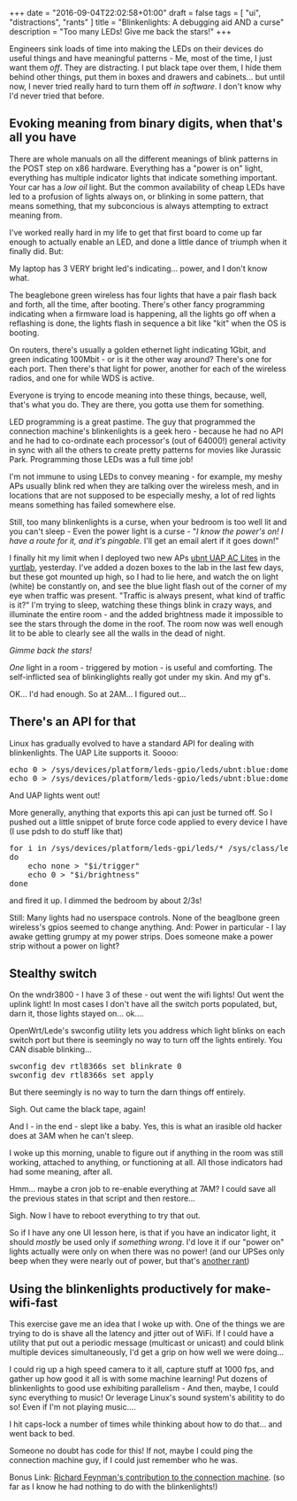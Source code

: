 +++
date = "2016-09-04T22:02:58+01:00"
draft = false
tags = [ "ui", "distractions", "rants" ]
title = "Blinkenlights: A debugging aid AND a curse"
description = "Too many LEDs! Give me back the stars!"
+++

Engineers sink loads of time into making the LEDs on their devices do useful things and have meaningful patterns - Me, most of the time, I just want them *off*. They are distracting. I put black tape over them, I hide them behind other things, put them in boxes and drawers and cabinets... but until now, I never tried really hard to turn them off *in software*. I don't know why I'd never tried that before.

## Evoking meaning from binary digits, when that's all you have

There are whole manuals on all the different meanings of blink patterns in the POST step
on x86 hardware. Everything has a "power is on" light, everything has multiple indicator lights
that indicate something important. Your car has a *low oil* light. But the common availability
of cheap LEDs have led to a profusion of lights always on, or blinking in some pattern, that means
something, that my subconcious is always attempting to extract meaning from.

I've worked really hard in my life to get that first board to come up far enough to actually
enable an LED, and done a little dance of triumph when it finally did. But:

My laptop has 3 VERY bright led's indicating... power, and I don't know what.

The beaglebone green wireless has four lights that have a pair flash back and forth, all the time, after booting. There's other fancy programming indicating when a firmware load is happening, all the lights go off when a reflashing is done, the lights flash in sequence a bit like "kit" when the OS is booting.

On routers, there's usually a golden ethernet light indicating 1Gbit, and green indicating 100Mbit - or is it the other way around? There's one for each port. Then there's that light for power, another for each of the wireless radios, and one for while WDS is active.

Everyone is trying to encode meaning into these things, because, well, that's what you do. They
are there, you gotta use them for something.

LED programming is a great pastime. The guy that programmed the connection machine's blinkenlights is a geek hero - because he had no API and he had to co-ordinate each processor's (out of 64000!) 
general activity in sync with all the others to create pretty patterns for movies like Jurassic Park. Programming those LEDs was a full time job!

I'm not immune to using LEDs to convey meaning - for example, my meshy APs usually
blink red when they are talking over the wireless mesh, and in locations that are not
supposed to be especially meshy, a lot of red lights means something has failed somewhere else.

Still, too many blinkenlights is a curse, when your bedroom is too well lit and you
can't sleep - Even the power light is a curse - 
"*I know the power's on! I have a route for it, and it's pingable*. I'll get an 
email alert if it goes down!"


I finally hit my limit when I deployed two new APs [ubnt UAP AC Lites](/post/uap_ac_lite) in the [yurtlab](/tags/lab), yesterday. I've added a dozen boxes to the lab in the last few days, but
these got mounted up high, so I had to lie here, and watch the on light (white) be constantly on, and see the blue light flash out of the corner of my eye when traffic was present. "Traffic is always present, what kind of traffic is it?" I'm trying to sleep, watching these things blink in crazy ways, and illuminate the entire room - and the added brightness made it
impossible to see the stars through the dome in the roof. The room now was well enough lit to be able to clearly see all the walls in the dead of night.

*Gimme back the stars!*

*One* light in a room - triggered by motion - is useful and comforting. The self-inflicted sea of blinkinglights really got under my skin. And my gf's.

OK... I'd had enough. So at 2AM... I figured out...

## There's an API for that

Linux has gradually evolved to have a standard API for dealing with
blinkenlights. The UAP Lite supports it.  Soooo:

<pre>
echo 0 > /sys/devices/platform/leds-gpio/leds/ubnt:blue:dome/brightness
echo 0 > /sys/devices/platform/leds-gpio/leds/ubnt:blue:dome/brightness
</pre>

And UAP lights went out! 

More generally, anything that exports this api can just be turned off. So I pushed out a 
little snippet of brute force code applied to every device I have (I use pdsh to do stuff like that)

<pre>
for i in /sys/devices/platform/leds-gpi/leds/* /sys/class/leds/*
do
	echo none > "$i/trigger"
	echo 0 > "$i/brightness"
done
</pre>

and fired it up. I dimmed the bedroom by about 2/3s!

Still: Many lights had no userspace controls. None of the beaglbone green wireless's gpios
seemed to change anything. And: Power in particular - I lay awake 
getting grumpy at my power strips.  Does someone make a power strip without a power on light?

## Stealthy switch

On the wndr3800 - I have 3 of these - out went the wifi lights! Out went the uplink light! In most cases I don't have all the switch ports populated, but, darn it, those lights 
stayed on... ok....

OpenWrt/Lede's swconfig utility lets you address which light blinks on each switch port but there is seemingly no way to turn off the lights entirely. You CAN disable blinking...

<pre>
swconfig dev rtl8366s set blinkrate 0
swconfig dev rtl8366s set apply
</pre>

But there seemingly is no way to turn the darn things off entirely.

Sigh. Out came the black tape, again!

And I - in the end - slept like a baby. Yes, this is what an irasible old hacker does
at 3AM when he can't sleep.

I woke up this morning, unable to figure out if anything in the room was still
working, attached to anything, or functioning at all. All those indicators had had
some meaning, after all.

Hmm... maybe a cron job to re-enable everything at 7AM? I could save all the
previous states in that script and then restore...

Sigh. Now I have to reboot everything to try that out.

So if I have any one UI lesson here, is that if you have an indicator light, it
should *mostly* be used only if *something  wrong*. I'd love it if our "power on" lights
actually were only on when there was no power! (and our UPSes only beep when they
were nearly out of power, but that's [another rant](/post/siliencing_the_ups_beep))

## Using the blinkenlights productively for make-wifi-fast

This exercise gave me an idea that I woke up with. One of the things we are trying to do is shave all the latency and jitter out of WiFi. If I could have a utility that put out a periodic message (multicast or unicast) and could blink multiple devices simultaneously, I'd get a grip on how well we were doing...

I could rig up a high speed camera to it all, capture stuff at 1000 fps, and gather up how good it all is with some machine learning! Put dozens of blinkenlights to good use exhibiting 
parallelism - And then, maybe, I could sync everything to music! Or leverage Linux's sound
system's abilitity to do so! Even if I'm not playing music....

I hit caps-lock a number of times while thinking about how to do that...
and went back to bed. 

Someone no doubt has code for this! If not, maybe I could ping the connection machine guy,
if I could just remember who he was.

Bonus Link: [Richard Feynman's contribution to the connection machine](http://longnow.org/essays/richard-feynman-connection-machine/). (so far as I know he had nothing to do with the blinkenlights!)
